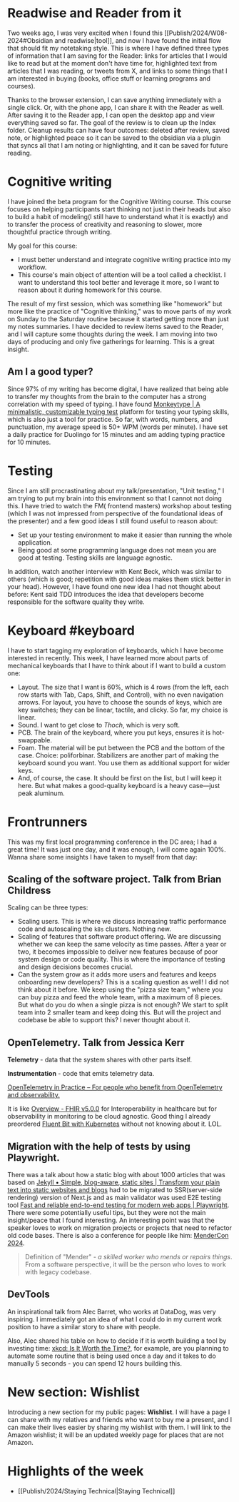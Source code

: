 # Readwise and Reader from it

Two weeks ago, I was very excited when I found this [[Publish/2024/W08-2024#Obsidian and
readwise|tool]], and now I have found the initial flow that should fit my notetaking style. This is
where I have defined three types of information that I am saving for the Reader: links for articles
that I would like to read but at the moment don't have time for, highlighted text from articles that
I was reading, or tweets from X, and links to some things that I am interested in buying (books,
office stuff or learning programs and courses).

Thanks to the browser extension, I can save anything immediately with a single click. Or, with the
phone app, I can share it with the Reader as well. After saving it to the Reader app, I can open the
desktop app and view everything saved so far. The goal of the review is to clean up the Index
folder. Cleanup results can have four outcomes: deleted after review, saved note, or highlighted
peace so it can be saved to the obsidian via a plugin that syncs all that I am noting or
highlighting, and it can be saved for future reading.

# Cognitive writing

I have joined the beta program for the Cognitive Writing course. This course focuses on helping
participants start thinking not just in their heads but also to build a habit of modeling(I still
have to understand what it is exactly) and to transfer the process of creativity and reasoning to
slower, more thoughtful practice through writing.

My goal for this course:

- I must better understand and integrate cognitive writing practice into my workflow.
- This course's main object of attention will be a tool called a checklist. I want to understand
  this tool better and leverage it more, so I want to reason about it during homework for this
  course.

The result of my first session, which was something like "homework" but more like the practice of
"Cognitive thinking," was to move parts of my work on Sunday to the Saturday routine because it
started getting more than just my notes summaries. I have decided to review items saved to the
Reader, and I will capture some thoughts during the week. I am moving into two days of producing and
only five gatherings for learning. This is a great insight.

## Am I a good typer?

Since 97% of my writing has become digital, I have realized that being able to transfer my thoughts
from the brain to the computer has a strong correlation with my speed of typing. I have found
[Monkeytype | A minimalistic, customizable typing test](https://monkeytype.com/) platform for
testing your typing skills, which is also just a tool for practice. So far, with words, numbers, and
punctuation, my average speed is 50+ WPM (words per minute). I have set a daily practice for
Duolingo for 15 minutes and am adding typing practice for 10 minutes.

# Testing

Since I am still procrastinating about my talk/presentation, "Unit testing," I am trying to put my
brain into this environment so that I cannot not doing this. I have tried to watch the FM( frontend
masters) workshop about testing (which I was not impressed from perspective of the foundational
ideas of the presenter) and a few good ideas I still found useful to reason about:

- Set up your testing environment to make it easier than running the whole application.
- Being good at some programming language does not mean you are good at testing. Testing skills are
  language agnostic.

In addition, watch another interview with Kent Beck, which was similar to others (which is good;
repetition with good ideas makes them stick better in your head). However, I have found one new idea
I had not thought about before: Kent said TDD introduces the idea that developers become responsible
for the software quality they write.

# Keyboard #keyboard

I have to start tagging my exploration of keyboards, which I have become interested in recently.
This week, I have learned more about parts of mechanical keyboards that I have to think about if I
want to build a custom one:

- Layout. The size that I want is 60%, which is 4 rows (from the left, each row starts with Tab,
  Caps, Shift, and Control), with no even navigation arrows. For layout, you have to choose the
  sounds of keys, which are key switches; they can be linear, tactile, and clicky. So far, my choice
  is linear.
- Sound. I want to get close to _Thoch_, which is very soft.
- PCB. The brain of the keyboard, where you put keys, ensures it is hot-swappable.
- Foam. The material will be put between the PCB and the bottom of the case. Choice: poliforbinar.
  Stabilizers are another part of making the keyboard sound you want. You use them as additional
  support for wider keys.
- And, of course, the case. It should be first on the list, but I will keep it here. But what makes
  a good-quality keyboard is a heavy case—just peak aluminum.

# Frontrunners

This was my first local programming conference in the DC area; I had a great time! It was just one
day, and it was enough, I will come again 100%. Wanna share some insights I have taken to myself
from that day:

## Scaling of the software project. Talk from **Brian Childress**

Scaling can be three types:

- Scaling users. This is where we discuss increasing traffic performance code and autoscaling the
  `k8s` clusters. Nothing new.
- Scaling of features that software product offering. We are discussing whether we can keep the same
  velocity as time passes. After a year or two, it becomes impossible to deliver new features
  because of poor system design or code quality. This is where the importance of testing and design
  decisions becomes crucial.
- Can the system grow as it adds more users and features and keeps onboarding new developers? This
  is a scaling question as well! I did not think about it before. We keep using the "pizza size
  team," where you can buy pizza and feed the whole team, with a maximum of 8 pieces. But what do
  you do when a single pizza is not enough? We start to split team into 2 smaller team and keep
  doing this. But will the project and codebase be able to support this? I never thought about it.

## OpenTelemetry. Talk from **Jessica Kerr**

**Telemetry** - data that the system shares with other parts itself.

**Instrumentation** - code that emits telemetry data.

[OpenTelemetry in Practice – For people who benefit from OpenTelemetry and observability.](https://otelinpractice.net)

It is like [Overview - FHIR v5.0.0](https://www.hl7.org/fhir/overview.html) for Interoperability in
healthcare but for observability in monitoring to be cloud agnostic. Good thing I already preordered
[Fluent Bit with Kubernetes](https://www.manning.com/books/fluent-bit-with-kubernetes) without not
knowing about it. LOL.

## Migration with the help of tests by using Playwright.

There was a talk about how a static blog with about 1000 articles that was based on
[Jekyll • Simple, blog-aware, static sites | Transform your plain text into static websites and blogs](https://jekyllrb.com/)
had to be migrated to SSR(server-side rendering) version of Next.js and as main validator was used
E2E testing tool
[Fast and reliable end-to-end testing for modern web apps | Playwright](https://playwright.dev/).
There were some potentially useful tips, but they were not the main insight/peace that I found
interesting. An interesting point was that the speaker loves to work on migration projects or
projects that need to refactor old code bases. There is also a conference for people like him:
[MenderCon 2024](https://mendercon.com/).

> Definition of "Mender" - _a skilled worker who mends or repairs things_. From a software
> perspective, it will be the person who loves to work with legacy codebase.

## DevTools

An inspirational talk from Alec Barret, who works at DataDog, was very inspiring. I immediately got
an idea of what I could do in my current work position to have a similar story to share with people.

Also, Alec shared his table on how to decide if it is worth building a tool by investing time:
[xkcd: Is It Worth the Time?](https://xkcd.com/1205/), for example, are you planning to automate
some routine that is being used once a day and it takes to do manually 5 seconds - you can spend 12
hours building this.

# New section: Wishlist

Introducing a new section for my public pages: **Wishlist**. I will have a page I can share with my
relatives and friends who want to buy me a present, and I can make their lives easier by sharing my
wishlist with them. I will link to the Amazon wishlist; it will be an updated weekly page for places
that are not Amazon.

# Highlights of the week

- [[Publish/2024/Staying Technical|Staying Technical]]
